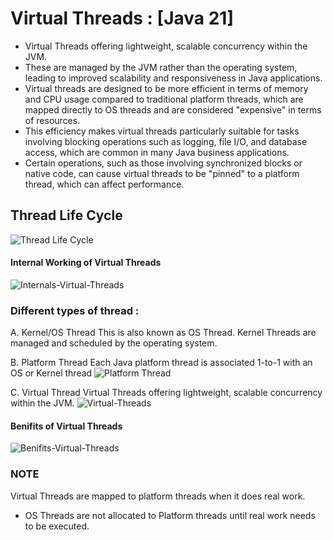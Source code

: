 # Virtual Threads : [Java 21]

- Virtual Threads offering lightweight, scalable concurrency within the JVM.
- These are managed by the JVM rather than the operating system, leading to improved scalability and responsiveness in Java applications.
- Virtual threads are designed to be more efficient in terms of memory and CPU usage compared to traditional platform threads, which are mapped directly to OS threads and are considered "expensive" in terms of resources.
 - This efficiency makes virtual threads particularly suitable for tasks involving blocking operations such as logging, file I/O, and database access, which are common in many Java business applications.
 - Certain operations, such as those involving synchronized blocks or native code, can cause virtual threads to be "pinned" to a platform thread, which can affect performance.

## Thread Life Cycle
<img title="Thread Life Cycle" alt="Thread Life Cycle" src="/home/shrikant/Desktop/Thread_Life_Cycle.jpg">
 
 #### Internal Working of Virtual Threads
 <img title="Internals Working Of Virtual Threads" alt="Internals-Virtual-Threads" src="/home/shrikant/Desktop/Internals-Virtual-Threads.jpg">
 
### Different types of thread :
A. Kernel/OS Thread
This is also known as OS Thread. Kernel Threads are managed and scheduled by the operating system.

B. Platform Thread
Each Java platform thread is associated 1-to-1 with an OS or Kernel thread
<img title="Platform Thread" alt="Platform Thread" src="/home/shrikant/Desktop/Platform Thread.jpg">

C. Virtual Thread
Virtual Threads offering lightweight, scalable concurrency within the JVM.
<img title="Virtual Threads" alt="Virtual-Threads" src="/home/shrikant/Desktop/Virtual-Threads.jpg">

#### Benifits of Virtual Threads
<img title="Benifits of Virtual-Threads" alt="Benifits-Virtual-Threads" src="/home/shrikant/Desktop/Benifits-Virtual-Threads.jpg">


### NOTE
Virtual Threads are mapped to platform threads when it does real work.
- OS Threads are not allocated to Platform threads until real work needs to be executed.

